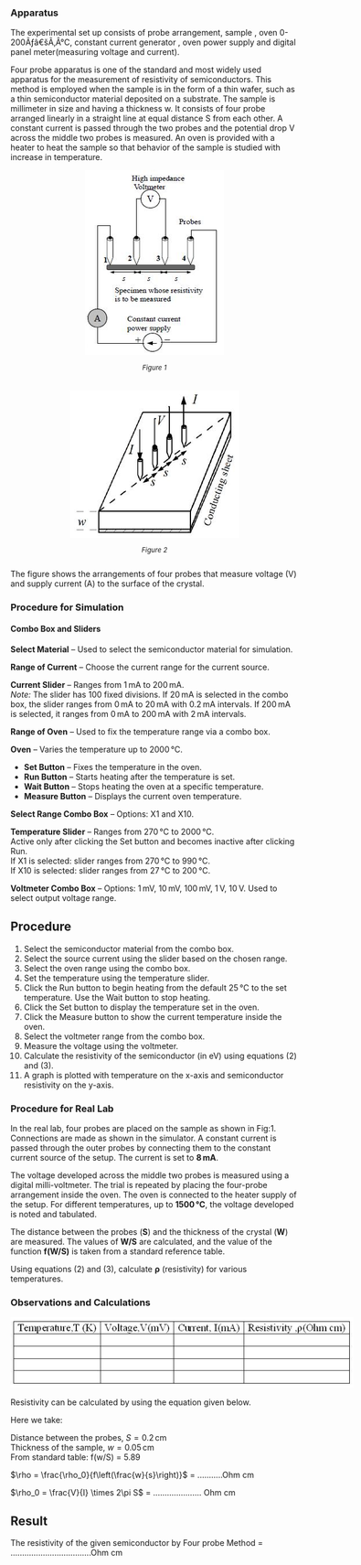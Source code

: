 ### Apparatus

The experimental set up consists of probe arrangement, sample , oven 0-200Ãƒâ€šÃ‚Â°C, constant current generator , oven power supply and digital panel meter(measuring voltage and current).

Four probe apparatus is one of the standard and most widely used apparatus for the measurement of resistivity of semiconductors.
This method  is employed when the sample is in the form of a thin wafer, such as a thin semiconductor material deposited on a substrate. The sample is millimeter in size and having a thickness w. It consists of four probe arranged linearly in a straight line at equal distance S from each other. A constant current is passed through the two probes and the potential drop V across the middle two probes is measured. An oven is provided with a heater to heat the sample so that behavior of the sample is studied with increase in temperature.



<div style="display: flex; justify-content: center; gap: 20px; flex-wrap: wrap; text-align: center;">
<div style="max-width: 400px;">
<img src="./images/figure1.jpg" alt="Figure 1" style="width: 100%; height: auto;">
<p style="font-size: smaller; font-style: italic;">Figure 1</p>
</div>
<div style="max-width: 400px;">
<img src="./images/figure2.jpg" alt="Figure 2" style="width: 100%; height: auto;">
<p style="font-size: smaller; font-style: italic;">Figure 2</p>
</div></div>


The figure shows the arrangements of four probes that measure voltage (V) and supply current (A) to the surface of the crystal.

<h3>Procedure for Simulation</h3>

<h4>Combo Box and Sliders</h4>

<p><strong>Select Material</strong> – Used to select the semiconductor material for simulation.</p>

<p><strong>Range of Current</strong> – Choose the current range for the current source.</p>

<p><strong>Current Slider</strong> – Ranges from 1 mA to 200 mA. <br>
<em>Note:</em> The slider has 100 fixed divisions. If 20 mA is selected in the combo box, the slider ranges from 0 mA to 20 mA with 0.2 mA intervals. If 200 mA is selected, it ranges from 0 mA to 200 mA with 2 mA intervals.</p>

<p><strong>Range of Oven</strong> – Used to fix the temperature range via a combo box.</p>

<p><strong>Oven</strong> – Varies the temperature up to 2000 °C.<br>
<ul>
  <li><strong>Set Button</strong> – Fixes the temperature in the oven.</li>
  <li><strong>Run Button</strong> – Starts heating after the temperature is set.</li>
  <li><strong>Wait Button</strong> – Stops heating the oven at a specific temperature.</li>
  <li><strong>Measure Button</strong> – Displays the current oven temperature.</li>
</ul>
</p>

<p><strong>Select Range Combo Box</strong> – Options: X1 and X10.</p>

<p><strong>Temperature Slider</strong> – Ranges from 270 °C to 2000 °C. <br>
Active only after clicking the Set button and becomes inactive after clicking Run. <br>
If X1 is selected: slider ranges from 270 °C to 990 °C. <br>
If X10 is selected: slider ranges from 27 °C to 200 °C.</p>

<p><strong>Voltmeter Combo Box</strong> – Options: 1 mV, 10 mV, 100 mV, 1 V, 10 V. Used to select output voltage range.</p>

## Procedure
<ol>
  <li>Select the semiconductor material from the combo box.</li>
  <li>Select the source current using the slider based on the chosen range.</li>
  <li>Select the oven range using the combo box.</li>
  <li>Set the temperature using the temperature slider.</li>
  <li>Click the Run button to begin heating from the default 25 °C to the set temperature. Use the Wait button to stop heating.</li>
  <li>Click the Set button to display the temperature set in the oven.</li>
  <li>Click the Measure button to show the current temperature inside the oven.</li>
  <li>Select the voltmeter range from the combo box.</li>
  <li>Measure the voltage using the voltmeter.</li>
  <li>Calculate the resistivity of the semiconductor (in eV) using equations (2) and (3).</li>
  <li>A graph is plotted with temperature on the x-axis and semiconductor resistivity on the y-axis.</li>
</ol>

<h3>Procedure for Real Lab</h3>

<p>
In the real lab, four probes are placed on the sample as shown in Fig:1. Connections are made as shown in the simulator. A constant current is passed through the outer probes by connecting them to the constant current source of the setup. The current is set to <strong>8 mA</strong>.
</p>

<p>
The voltage developed across the middle two probes is measured using a digital milli-voltmeter. The trial is repeated by placing the four-probe arrangement inside the oven. The oven is connected to the heater supply of the setup. For different temperatures, up to <strong>1500 °C</strong>, the voltage developed is noted and tabulated.
</p>

<p>
The distance between the probes (<strong>S</strong>) and the thickness of the crystal (<strong>W</strong>) are measured. The values of <strong>W/S</strong> are calculated, and the value of the function <strong>f(W/S)</strong> is taken from a standard reference table.
</p>

<p>
Using equations (2) and (3), calculate <strong>&#961;</strong> (resistivity) for various temperatures.
</p>

### Observations and Calculations


<div style="display: block; margin-left: auto; margin-right: auto; text-align: center; width: fit-content;"><img src="./images/figure3.jpg" alt="Figure 3" style="max-width: 600px; height: auto;"><p style="text-align: center; font-size: smaller; font-style: italic;"></p></div>


<p>Resistivity can be calculated by using the equation given below.</p>

<p>Here we take:</p>

Distance between the probes, $S = 0.2\,\text{cm}$ <br>
Thickness of the sample, $w = 0.05\,\text{cm}$ <br>
From standard table: f(w/S) = 5.89 <br>


$\rho = \frac{\rho_0}{f\left(\frac{w}{s}\right)}$ = ...........Ohm cm



$\rho_0 = \frac{V}{I} \times 2\pi S$ = ..................... Ohm cm

## Result

 The resistivity of the given semiconductor by Four probe Method =  ...................................Ohm cm

